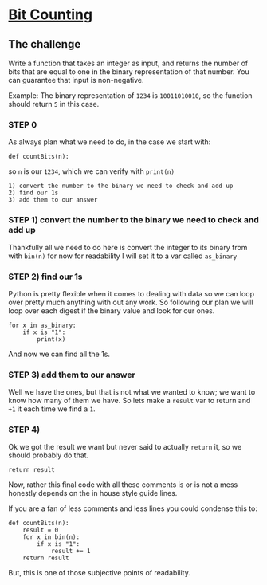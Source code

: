 # [Bit Counting](https://www.codewars.com/kata/526571aae218b8ee490006f4)

## The challenge
Write a function that takes an integer as input, and returns the number of bits that are equal to one in the binary representation of that number. You can guarantee that input is non-negative.

Example: The binary representation of ```1234``` is ```10011010010```, so the function should return ```5``` in this case.

### STEP 0
As always plan what we need to do, in the case we start with:
```
def countBits(n):
```
so ```n``` is our ```1234```, which we can verify with ```print(n)```

```
1) convert the number to the binary we need to check and add up
2) find our 1s
3) add them to our answer
```

### STEP 1) convert the number to the binary we need to check and add up
Thankfully all we need to do here is convert the integer to its binary from with ```bin(n)``` for now for readability I will set it to a var called ```as_binary```


### STEP 2) find our 1s
Python is pretty flexible when it comes to dealing with data so we can loop over pretty much anything with out any work. So following our plan we will loop over each digest if the binary value and look for our ones.
```
for x in as_binary:
    if x is "1":
        print(x)
```
And now we can find all the 1s.

### STEP 3) add them to our answer
Well we have the ones, but that is not what we wanted to know; we want to know how many of them we have. So lets make a ```result``` var to return and ```+1``` it each time we find a ```1```.

### STEP 4)
Ok we got the result we want but never said to actually ```return``` it, so we should probably do that.
```
return result
```

Now, rather this final code with all these comments is or is not a mess honestly depends on the in house style guide lines.

If you are a fan of less comments and less lines you could condense this to:
```
def countBits(n):
    result = 0
    for x in bin(n):
        if x is "1":
            result += 1
    return result
```
But, this is one of those subjective points of readability.
